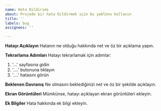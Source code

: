```yaml
---
name: Hata Bildirimi
about: Projede bir hata bildirmek için bu şablonu kullanın
title: ''
labels: bug
assignees: ''

---
```


**Hatayı Açıklayın**
Hatanın ne olduğu hakkında net ve öz bir açıklama yapın.

**Tekrarlama Adımları**
Hatayı tekrarlamak için adımlar:
1. '...' sayfasına gidin
2. '....' butonuna tıklayın
3. '....' hatasını görün

**Beklenen Davranış**
Ne olmasını beklediğinizi net ve öz bir şekilde açıklayın.

**Ekran Görüntüleri**
Mümkünse, hatayı açıklayan ekran görüntüleri ekleyin.

**Ek Bilgiler**
Hata hakkında ek bilgi ekleyin.